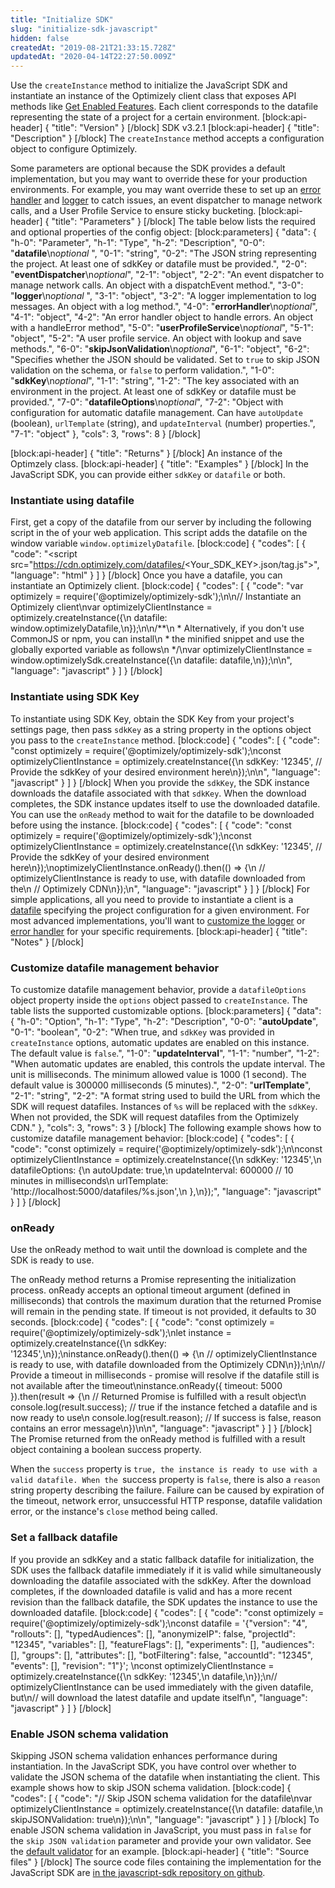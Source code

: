 ```yaml
---
title: "Initialize SDK"
slug: "initialize-sdk-javascript"
hidden: false
createdAt: "2019-08-21T21:33:15.728Z"
updatedAt: "2020-04-14T22:27:50.009Z"
---
```

Use the `createInstance` method to initialize the JavaScript SDK and instantiate an instance of the Optimizely client class that exposes API methods like [Get Enabled Features](doc:get-enabled-features-javascript). Each client corresponds to the datafile representing the state of a project for a certain environment.
[block:api-header]
{
  "title": "Version"
}
[/block]
SDK v3.2.1
[block:api-header]
{
  "title": "Description"
}
[/block]
The `createInstance` method accepts a configuration object to configure Optimizely.

Some parameters are optional because the SDK provides a default implementation, but you may want to override these for your production environments. For example, you may want override these to set up an [error handler](doc:customize-error-handler-javascript) and [logger](doc:customize-logger-javascript) to catch issues, an event dispatcher to manage network calls, and a User Profile Service to ensure sticky bucketing.
[block:api-header]
{
  "title": "Parameters"
}
[/block]
The table below lists the required and optional properties of the config object:
[block:parameters]
{
  "data": {
    "h-0": "Parameter",
    "h-1": "Type",
    "h-2": "Description",
    "0-0": "**datafile**\n*optional* ",
    "0-1": "string",
    "0-2": "The JSON string representing the project.  At least one of sdkKey or datafile must be provided.",
    "2-0": "**eventDispatcher**\n*optional*",
    "2-1": "object",
    "2-2": "An event dispatcher to manage network calls. An object with a dispatchEvent method.",
    "3-0": "**logger**\n*optional* ",
    "3-1": "object",
    "3-2": "A logger implementation to log messages. An object with a log method.",
    "4-0": "**errorHandler**\n*optional*",
    "4-1": "object",
    "4-2": "An error handler object to handle errors. An object with a handleError method",
    "5-0": "**userProfileService**\n*optional*",
    "5-1": "object",
    "5-2": "A user profile service. An object with lookup and save methods.",
    "6-0": "**skipJsonValidation**\n*optional*",
    "6-1": "object",
    "6-2": "Specifies whether the JSON should be validated. Set to `true` to skip JSON validation on the schema, or `false` to perform validation.",
    "1-0": "**sdkKey**\n*optional*",
    "1-1": "string",
    "1-2": "The key associated with an environment in the project. At least one of sdkKey or datafile must be provided.",
    "7-0": "**datafileOptions**\n*optional*",
    "7-2": "Object with configuration for automatic datafile management. Can have `autoUpdate` (boolean), `urlTemplate` (string), and `updateInterval` (number) properties.",
    "7-1": "object"
  },
  "cols": 3,
  "rows": 8
}
[/block]

[block:api-header]
{
  "title": "Returns"
}
[/block]
An instance of the Optimzely class.
[block:api-header]
{
  "title": "Examples"
}
[/block]
In the JavaScript SDK, you can provide either `sdkKey` or `datafile` or both.

### Instantiate using datafile

First, get a copy of the datafile from our server by including the following script in the <head> of your web application. This script adds the datafile on the window variable `window.optimizelyDatafile`.
[block:code]
{
  "codes": [
    {
      "code": "<script src=\"https://cdn.optimizely.com/datafiles/<Your_SDK_KEY>.json/tag.js\"></script>",
      "language": "html"
    }
  ]
}
[/block]
Once you have a datafile, you can instantiate an Optimizely client. 
[block:code]
{
  "codes": [
    {
      "code": "var optimizely = require('@optimizely/optimizely-sdk');\n\n// Instantiate an Optimizely client\nvar optimizelyClientInstance = optimizely.createInstance({\n  datafile: window.optimizelyDatafile,\n});\n\n/**\n * Alternatively, if you don't use CommonJS or npm, you can install\n * the minified snippet and use the globally exported variable as follows\n */\nvar optimizelyClientInstance = window.optimizelySdk.createInstance({\n  datafile: datafile,\n});\n\n",
      "language": "javascript"
    }
  ]
}
[/block]
### Instantiate using SDK Key

To instantiate using SDK Key, obtain the SDK Key from your project's settings page, then pass `sdkKey` as a string property in the options object you pass to the `createInstance` method.
[block:code]
{
  "codes": [
    {
      "code": "const optimizely = require('@optimizely/optimizely-sdk');\nconst optimizelyClientInstance = optimizely.createInstance({\n  sdkKey: '12345', // Provide the sdkKey of your desired environment here\n});\n\n",
      "language": "javascript"
    }
  ]
}
[/block]
When you provide the `sdkKey`, the SDK instance downloads the datafile associated with that `sdkKey`. When the download completes, the SDK instance updates itself to use the downloaded datafile. You can use the `onReady` method to wait for the datafile to be downloaded before using the instance.
[block:code]
{
  "codes": [
    {
      "code": "const optimizely = require('@optimizely/optimizely-sdk');\nconst optimizelyClientInstance = optimizely.createInstance({\n  sdkKey: '12345', // Provide the sdkKey of your desired environment here\n});\noptimizelyClientInstance.onReady().then(() => {\n  // optimizelyClientInstance is ready to use, with datafile downloaded from the\n  // Optimizely CDN\n});\n",
      "language": "javascript"
    }
  ]
}
[/block]
For simple applications, all you need to provide to instantiate a client is a [datafile](doc:get-the-datafile) specifying the project configuration for a given environment. For most advanced implementations, you'll want to [customize the logger](doc:customize-logger-javascript) or [error handler](doc:customize-error-handler-javascript) for your specific requirements.
[block:api-header]
{
  "title": "Notes"
}
[/block]
### Customize datafile management behavior

To customize datafile management behavior, provide a `datafileOptions` object property inside the `options` object passed to `createInstance`. The table lists the supported customizable options.
[block:parameters]
{
  "data": {
    "h-0": "Option",
    "h-1": "Type",
    "h-2": "Description",
    "0-0": "**autoUpdate**",
    "0-1": "boolean",
    "0-2": "When true, and `sdkKey` was provided in `createInstance` options, automatic updates are enabled on this instance. The default value is `false`.",
    "1-0": "**updateInterval**",
    "1-1": "number",
    "1-2": "When automatic updates are enabled, this controls the update interval. The unit is milliseconds. The minimum allowed value is 1000 (1 second). The default value is 300000 milliseconds (5 minutes).",
    "2-0": "**urlTemplate**",
    "2-1": "string",
    "2-2": "A format string used to build the URL from which the SDK will request datafiles. Instances of `%s` will be replaced with the `sdkKey`. When not provided, the SDK will request datafiles from the Optimizely CDN."
  },
  "cols": 3,
  "rows": 3
}
[/block]
The following example shows how to customize datafile management behavior:
[block:code]
{
  "codes": [
    {
      "code": "const optimizely = require('@optimizely/optimizely-sdk');\n\nconst optimizelyClientInstance = optimizely.createInstance({\n  sdkKey: '12345',\n  datafileOptions: {\n    autoUpdate: true,\n    updateInterval: 600000 // 10 minutes in milliseconds\n    urlTemplate: 'http://localhost:5000/datafiles/%s.json',\n  },\n});",
      "language": "javascript"
    }
  ]
}
[/block]
### onReady

Use the onReady method to wait until the download is complete and the SDK is ready to use.

The onReady method returns a Promise representing the initialization process.
onReady accepts an optional timeout argument (defined in milliseconds) that controls the maximum duration that the returned Promise will remain in the pending state. If timeout is not provided, it defaults to 30 seconds.
[block:code]
{
  "codes": [
    {
      "code": "const optimizely = require('@optimizely/optimizely-sdk');\nlet instance = optimizely.createInstance({\n  sdkKey: '12345',\n});\ninstance.onReady().then(() => {\n  // optimizelyClientInstance is ready to use, with datafile downloaded from the Optimizely CDN\n});\n\n// Provide a timeout in milliseconds - promise will resolve if the datafile still is not available after the timeout\ninstance.onReady({ timeout: 5000 }).then(result => {\n  // Returned Promise is fulfilled with a result object\n  console.log(result.success); // true if the instance fetched a datafile and is now ready to use\n  console.log(result.reason); // If success is false, reason contains an error message\n})\n\n",
      "language": "javascript"
    }
  ]
}
[/block]
The Promise returned from the onReady method is fulfilled with a result object containing a boolean success property.

When the `success` property is `true, the instance is ready to use with a valid datafile. When the `success property is `false`, there is also a `reason` string property describing the failure. Failure can be caused by expiration of the timeout, network error, unsuccessful HTTP response, datafile validation error, or the instance's `close` method being called.

### Set a fallback datafile

If you provide an sdkKey and a static fallback datafile for initialization, the SDK uses the fallback datafile immediately if it is valid while simultaneously downloading the datafile associated with the sdkKey. After the download completes, if the downloaded datafile is valid and has a more recent revision than the fallback datafile, the SDK updates the instance to use the downloaded datafile.
[block:code]
{
  "codes": [
    {
      "code": "const optimizely = require('@optimizely/optimizely-sdk');\nconst datafile = '{\"version\": \"4\", \"rollouts\": [], \"typedAudiences\": [], \"anonymizeIP\": false, \"projectId\": \"12345\", \"variables\": [], \"featureFlags\": [], \"experiments\": [], \"audiences\": [], \"groups\": [], \"attributes\": [], \"botFiltering\": false, \"accountId\": \"12345\", \"events\": [], \"revision\": \"1\"}'; \nconst optimizelyClientInstance = optimizely.createInstance({\n  sdkKey: '12345',\n  datafile,\n});\n// optimizelyClientInstance can be used immediately with the given datafile, but\n// will download the latest datafile and update itself\n",
      "language": "javascript"
    }
  ]
}
[/block]
### Enable JSON schema validation

Skipping JSON schema validation enhances performance during instantiation. In the JavaScript SDK, you have control over whether to validate the JSON schema of the datafile when instantiating the client. This example shows how to skip JSON schema validation.
[block:code]
{
  "codes": [
    {
      "code": "// Skip JSON schema validation for the datafile\nvar optimizelyClientInstance = optimizely.createInstance({\n  datafile: datafile,\n  skipJSONValidation: true\n});\n\n",
      "language": "javascript"
    }
  ]
}
[/block]
To enable JSON schema validation in JavaScript, you must pass in `false` for the `skip JSON validation` parameter and provide your own validator. See the [default validator](https://github.com/optimizely/javascript-sdk/blob/master/packages/optimizely-sdk/lib/utils/json_schema_validator/index.js) for an example.
[block:api-header]
{
  "title": "Source files"
}
[/block]
The source code files containing the implementation for the JavaScript SDK are [in the javascript-sdk repository on github](https://github.com/optimizely/javascript-sdk/tree/master/packages/optimizely-sdk/lib/).